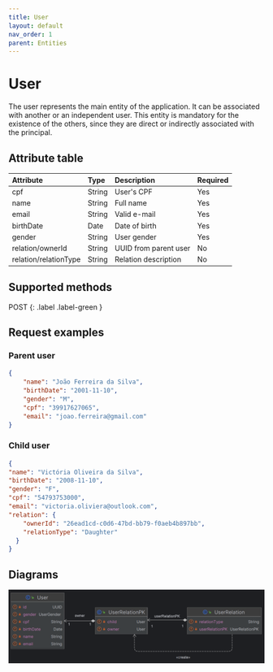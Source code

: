 ```yaml
---
title: User
layout: default
nav_order: 1
parent: Entities
---
```


# User

The user represents the main entity of the application. It can be associated with another or an independent user. This entity is mandatory for the existence of the others, since they are direct or indirectly associated with the principal.

## Attribute table

| Attribute             | Type   | Description           | Required |
|:----------------------|:-------|:----------------------|:---------|
| cpf                   | String | User's CPF            | Yes      |
| name                  | String | Full name             | Yes      |
| email                 | String | Valid e-mail          | Yes      |
| birthDate             | Date   | Date of birth         | Yes      |
| gender                | String | User gender           | Yes      |
| relation/ownerId      | String | UUID from parent user | No       |
| relation/relationType | String | Relation description  | No       |

## Supported methods

<span class="fs-5 lh-default">
POST
</span>
{: .label .label-green }

## Request examples

### Parent user

```json
{
    "name": "João Ferreira da Silva",
    "birthDate": "2001-11-10",
    "gender": "M",
    "cpf": "39917627065",
    "email": "joao.ferreira@gmail.com"
}
```

### Child user
```json
{
"name": "Victória Oliveira da Silva",
"birthDate": "2008-11-10",
"gender": "F",
"cpf": "54793753000",
"email": "victoria.oliviera@outlook.com",
"relation": {
    "ownerId": "26ead1cd-c0d6-47bd-bb79-f0aeb4b897bb",
    "relationType": "Daughter"
  }
}
```
## Diagrams

![img.png](../images/diagram-user.png)